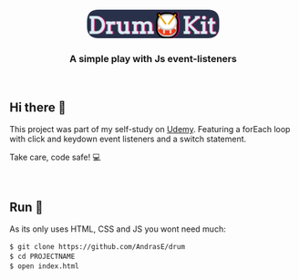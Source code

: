 <br>
<p align="center">
  <a href="https://andrase.github.io/drum/" target="_blank" rel="noopener noreferrer">
  <img src="https://github.com/AndrasE/raw-readme/blob/main/drum-readme-img.png?raw=true">
  </a>
</p>
<h3 align="center">
  A simple play with Js event-listeners
</h3>

<br>

## Hi there 👋

This project was part of my self-study on <a href="https://www.udemy.com/course/the-complete-web-development-bootcamp" target="_blank" rel="noopener noreferrer">Udemy</a>. Featuring a forEach loop with click and keydown event listeners and a switch statement. 
  
Take care, code safe! 💻

<br>

## Run 🚀
As its only uses HTML, CSS and JS you wont need much:

```sh
$ git clone https://github.com/AndrasE/drum
$ cd PROJECTNAME
$ open index.html
```
